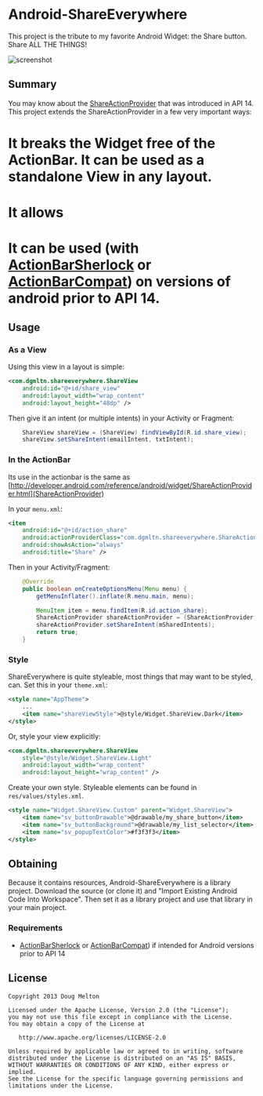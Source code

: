 Android-ShareEverywhere
=======================

This project is the tribute to my favorite Android Widget: the Share button. Share ALL THE THINGS!

![screenshot](https://raw.github.com/dgmltn/Android-ShareEverywhere/master/art/screenshot.png)

## Summary

You may know about the [ShareActionProvider](http://developer.android.com/reference/android/widget/ShareActionProvider.html) that was introduced in API 14. This project extends the ShareActionProvider in a few very important ways:

 # It breaks the Widget free of the ActionBar. It can be used as a standalone View in any layout.
 # It allows
 # It can be used (with [ActionBarSherlock](http://actionbarsherlock.com/) or [ActionBarCompat](http://developer.android.com/reference/android/support/v7/app/ActionBar.html)) on versions of android prior to API 14.


## Usage

### As a View

Using this view in a layout is simple:

```xml
<com.dgmltn.shareeverywhere.ShareView
    android:id="@+id/share_view"
    android:layout_width="wrap_content"
    android:layout_height="48dp" />
```

Then give it an intent (or multiple intents) in your Activity or Fragment:

```java
    ShareView shareView = (ShareView) findViewById(R.id.share_view);
    shareView.setShareIntent(emailIntent, txtIntent);
```

### In the ActionBar

Its use in the actionbar is the same as [http://developer.android.com/reference/android/widget/ShareActionProvider.html](ShareActionProvider) 

In your `menu.xml`:

```xml
<item
    android:id="@+id/action_share"
    android:actionProviderClass="com.dgmltn.shareeverywhere.ShareActionProvider"
    android:showAsAction="always"
    android:title="Share" />
```

Then in your Activity/Fragment:

```java
    @Override
    public boolean onCreateOptionsMenu(Menu menu) {
        getMenuInflater().inflate(R.menu.main, menu);

        MenuItem item = menu.findItem(R.id.action_share);
        ShareActionProvider shareActionProvider = (ShareActionProvider) item.getActionProvider();
        shareActionProvider.setShareIntent(mSharedIntents);
        return true;
    }
```

### Style

ShareEverywhere is quite styleable, most things that may want to be styled, can. Set this in your `theme.xml`:

```xml
<style name="AppTheme">
    ...
    <item name="shareViewStyle">@style/Widget.ShareView.Dark</item>
</style>
```

Or, style your view explicitly:

```xml
<com.dgmltn.shareeverywhere.ShareView
    style="@style/Widget.ShareView.Light"
    android:layout_width="wrap_content"
    android:layout_height="wrap_content" />
```

Create your own style. Styleable elements can be found in `res/values/styles.xml`.

```xml
<style name="Widget.ShareView.Custom" parent="Widget.ShareView">
    <item name="sv_buttonDrawable">@drawable/my_share_button</item>
    <item name="sv_buttonBackground">@drawable/my_list_selector</item>
    <item name="sv_popupTextColor">#f3f3f3</item>
</style>
```



## Obtaining

Because it contains resources, Android-ShareEverywhere is a library project. Download the source (or clone it) and "Import Existing Android Code Into Workspace". Then set it as a library project and use that library in your main project.

### Requirements

 * [ActionBarSherlock](http://actionbarsherlock.com/) or [ActionBarCompat](http://developer.android.com/reference/android/support/v7/app/ActionBar.html)) if intended for Android versions prior to API 14
 
## License

    Copyright 2013 Doug Melton

    Licensed under the Apache License, Version 2.0 (the "License");
    you may not use this file except in compliance with the License.
    You may obtain a copy of the License at

       http://www.apache.org/licenses/LICENSE-2.0

    Unless required by applicable law or agreed to in writing, software
    distributed under the License is distributed on an "AS IS" BASIS,
    WITHOUT WARRANTIES OR CONDITIONS OF ANY KIND, either express or implied.
    See the License for the specific language governing permissions and
    limitations under the License.
